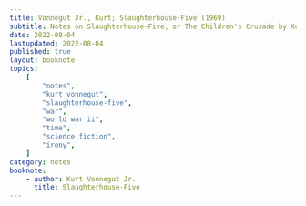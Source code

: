 ```yaml
---
title: Vonnegut Jr., Kurt; Slaughterhouse-Five (1969)
subtitle: Notes on Slaughterhouse-Five, or The Children's Crusade by Kurt Vonnegut Jr.
date: 2022-08-04
lastupdated: 2022-08-04
published: true
layout: booknote
topics:
    [
        "notes",
        "kurt vonnegut",
        "slaughterhouse-five",
        "war",
        "world war ii",
        "time",
        "science fiction",
        "irony",
    ]
category: notes
booknote:
    - author: Kurt Vonnegut Jr.
      title: Slaughterhouse-Five
---
```

